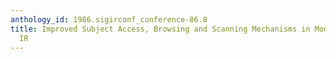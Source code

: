 ```yaml
---
anthology_id: 1986.sigirconf_conference-86.8
title: Improved Subject Access, Browsing and Scanning Mechanisms in Modern Online
  IR
---
```

